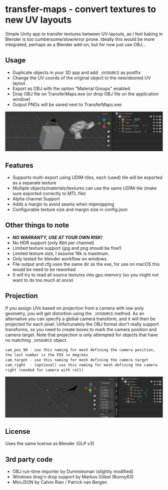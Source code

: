 # transfer-maps - convert textures to new UV layouts

Simple Unity app to transfer textures between UV-layouts, as I feel baking in Blender is too cumbersome/slow/error prone. Ideally this would be more integrated, perhaps as a Blender add-on, but for now just use OBJ...

## Usage
 - Duplicate objects in your 3D app and add `_UVSOURCE` as postfix
 - Change the UV coords of the original object to the new/desired UV layout.
 - Export as OBJ with the option "Material Groups" enabled
 - Drop OBJ file on TransferMaps.exe (or drop OBJ file on the application window)
 - Output PNGs will be saved next to TransferMaps.exe

![Blender Example](transfer-maps-blender.jpg)

## Features
 - Supports multi-export using UDIM-tiles, each (used) tile will be exported as a separate texture
 - Multiple objects/materials/textures can use the same UDIM-tile (make sure exported correctly to MTL file) 
 - Alpha channel Support
 - Adds a margin to avoid seams when mipmapping 
 - Configurable texture size and margin size in config.json

## Other things to note
 - ***NO WARRANTY, USE AT YOUR OWN RISK!***
 - No HDR support (only 8bit per channel)
 - Limited texture support (jpg and png should be fine!) 
 - Limited texture size, I assume 16k is maximum.
 - Only tested for blender workflow on windows.
 - File output and cfg uses the same dir as the exe, for use on macOS this would be need to be reworked
 - It will try to read all source textures into gpu memory (so you might not want to do too much at once)

## Projection
If you assign UVs based on projection from a camera with low-poly geometry, you will get distortion using the `_UVSOURCE` method. As an alternative you can specify a global camera transform, and it will then be projected for each pixel. Unfortunately the OBJ format don't really support transforms, so you need to create boxes to mark the camera position and camera target. Note that projection is only attempted for objects that have no matching `_UVSOURCE` object.

    cam_pos_90 - use this naming for mesh defining the camera position, the last number is the FOV in degrees
    cam_target - use this naming for mesh defining the camera target
    cam_right  - (optional) use this naming for mesh defining the camera right (needed for camera with roll)

![Projection Example](transfer-maps-projection.jpg)

## License

Uses the same license as Blender (GLP v3)

## 3rd party code
 * OBJ run-time importer by Dummiesman (slightly modified)
 * Windows drag'n drop support by Markus Göbel (Bunny83)
 * MiniJSON by Calvin Rien / Patrick van Bergen
